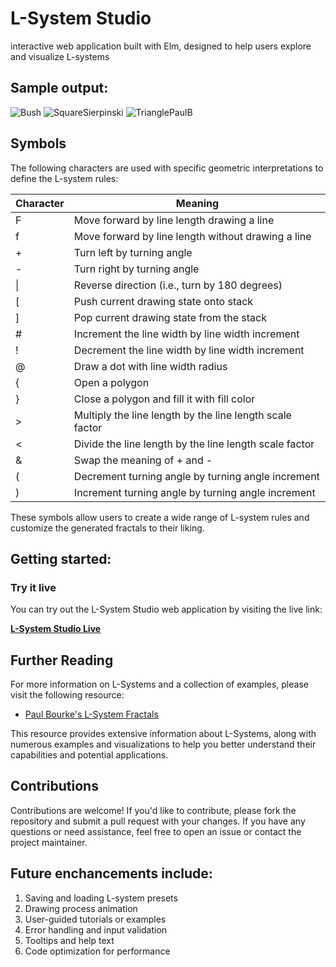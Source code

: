 # L-System Studio 

interactive web application built with Elm, designed to help users explore and visualize L-systems

## Sample output:

![Bush](https://user-images.githubusercontent.com/114682020/227063859-eb63cc9b-80a2-461c-8c06-675f9344940b.png)
![SquareSierpinski](https://user-images.githubusercontent.com/114682020/227063864-abbdbd48-dd9b-419b-84e4-081dff7829f4.png)
![TrianglePaulB](https://user-images.githubusercontent.com/114682020/227063866-009f3656-6f39-4270-8c75-013f2c486c06.png)

## Symbols

The following characters are used with specific geometric interpretations to define the L-system rules:

| Character | Meaning                                                     |
|-----------|-------------------------------------------------------------|
| F         | Move forward by line length drawing a line                  |
| f         | Move forward by line length without drawing a line          |
| +         | Turn left by turning angle                                  |
| -         | Turn right by turning angle                                 |
| \|        | Reverse direction (i.e., turn by 180 degrees)               |
| [         | Push current drawing state onto stack                       |
| ]         | Pop current drawing state from the stack                    |
| #         | Increment the line width by line width increment            |
| !         | Decrement the line width by line width increment            |
| @         | Draw a dot with line width radius                           |
| {         | Open a polygon                                              |
| }         | Close a polygon and fill it with fill color                 |
| >         | Multiply the line length by the line length scale factor    |
| <         | Divide the line length by the line length scale factor      |
| &         | Swap the meaning of + and -                                 |
| (         | Decrement turning angle by turning angle increment          |
| )         | Increment turning angle by turning angle increment          |

These symbols allow users to create a wide range of L-system rules and customize the generated fractals to their liking.

## Getting started:

### Try it live

You can try out the L-System Studio web application by visiting the live link:

[**L-System Studio Live**](https://rawcdn.githack.com/hunorg/L-System-Studio/875c6e64596ec394387799e27f5d771f50cbd184/index.html)



## Further Reading

For more information on L-Systems and a collection of examples, please visit the following resource:

- [Paul Bourke's L-System Fractals](http://paulbourke.net/fractals/lsys/)

This resource provides extensive information about L-Systems, along with numerous examples and visualizations to help you better understand their capabilities and potential applications.

## Contributions 

Contributions are welcome! If you'd like to contribute, please fork the repository and submit a pull request with your changes. If you have any questions or need assistance, feel free to open an issue or contact the project maintainer.


## Future enchancements include: 

1. Saving and loading L-system presets
3. Drawing process animation
4. User-guided tutorials or examples
5. Error handling and input validation
6. Tooltips and help text
7. Code optimization for performance


